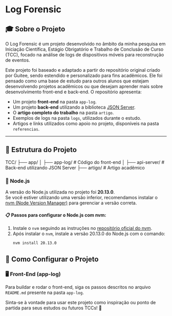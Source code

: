 # Log Forensic

## 🎓 Sobre o Projeto

O Log Forensic é um projeto desenvolvido no âmbito da minha pesquisa em Iniciação Científica, Estágio Obrigatório e Trabalho de Conclusão de Curso (TCC), focado na análise de logs de dispositivos móveis para reconstrução de eventos.

Este projeto foi baseado e adaptado a partir do repositório original criado por Guitee, sendo estendido e personalizado para fins acadêmicos. Ele foi pensado como uma base de estudo para outros alunos que estejam desenvolvendo projetos acadêmicos ou que desejam aprender mais sobre desenvolvimento front-end e back-end.
O repositório apresenta:
- Um projeto **front-end** na pasta `app-log`.
- Um projeto **back-end** utilizando a biblioteca [JSON Server](https://www.npmjs.com/package/json-server).
- O **artigo completo do trabalho** na pasta `artigo`.
- Exemplos de logs na pasta `logs`, utilizados durante o estudo.
- Artigos e links utilizados como apoio no projeto, disponíveis na pasta `referencias`.

---

## 📂 Estrutura do Projeto

TCC/ ├── app/ │ ├── app-log/ # Código do front-end │ ├── api-server/ # Back-end utilizando JSON Server ├── artigo/ # Artigo acadêmico

### 🔧 Node.js

A versão do Node.js utilizada no projeto foi **20.13.0**.  
Se você estiver utilizando uma versão inferior, recomendamos instalar o [nvm (Node Version Manager)](https://github.com/nvm-sh/nvm) para gerenciar a versão correta.

#### 📋 Passos para configurar o Node.js com nvm:
1. Instale o `nvm` seguindo as instruções no [repositório oficial do nvm](https://github.com/nvm-sh/nvm).
2. Após instalar o `nvm`, instale a versão 20.13.0 do Node.js com o comando:
   ```bash
   nvm install 20.13.0

## 🚀 Como Configurar o Projeto

### 🖥️ Front-End (app-log)

Para buildar e rodar o front-end, siga os passos descritos no arquivo `README.md` presente na pasta `app-log`.

Sinta-se à vontade para usar este projeto como inspiração ou ponto de partida para seus estudos ou futuros TCCs! 🚀


